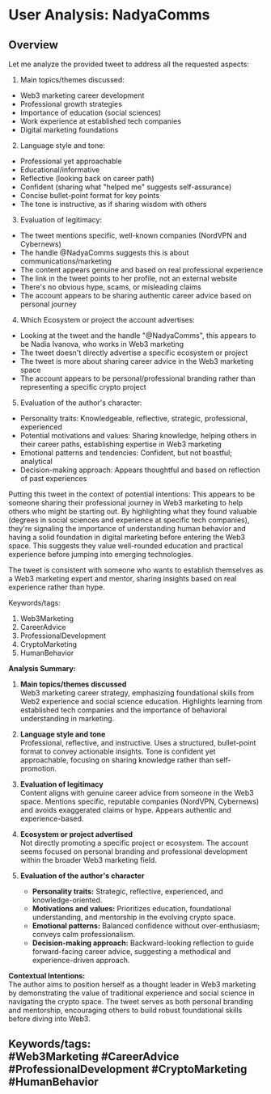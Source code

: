 # User Analysis: NadyaComms

## Overview

<think>
Let me analyze the provided tweet to address all the requested aspects:

1. Main topics/themes discussed:
- Web3 marketing career development
- Professional growth strategies
- Importance of education (social sciences)
- Work experience at established tech companies
- Digital marketing foundations

2. Language style and tone:
- Professional yet approachable
- Educational/informative
- Reflective (looking back on career path)
- Confident (sharing what "helped me" suggests self-assurance)
- Concise bullet-point format for key points
- The tone is instructive, as if sharing wisdom with others

3. Evaluation of legitimacy:
- The tweet mentions specific, well-known companies (NordVPN and Cybernews)
- The handle @NadyaComms suggests this is about communications/marketing
- The content appears genuine and based on real professional experience
- The link in the tweet points to her profile, not an external website
- There's no obvious hype, scams, or misleading claims
- The account appears to be sharing authentic career advice based on personal journey

4. Which Ecosystem or project the account advertises:
- Looking at the tweet and the handle "@NadyaComms", this appears to be Nadia Ivanova, who works in Web3 marketing
- The tweet doesn't directly advertise a specific ecosystem or project
- The tweet is more about sharing career advice in the Web3 marketing space
- The account appears to be personal/professional branding rather than representing a specific crypto project

5. Evaluation of the author's character:
- Personality traits: Knowledgeable, reflective, strategic, professional, experienced
- Potential motivations and values: Sharing knowledge, helping others in their career paths, establishing expertise in Web3 marketing
- Emotional patterns and tendencies: Confident, but not boastful; analytical
- Decision-making approach: Appears thoughtful and based on reflection of past experiences

Putting this tweet in the context of potential intentions:
This appears to be someone sharing their professional journey in Web3 marketing to help others who might be starting out. By highlighting what they found valuable (degrees in social sciences and experience at specific tech companies), they're signaling the importance of understanding human behavior and having a solid foundation in digital marketing before entering the Web3 space. This suggests they value well-rounded education and practical experience before jumping into emerging technologies.

The tweet is consistent with someone who wants to establish themselves as a Web3 marketing expert and mentor, sharing insights based on real experience rather than hype.

Keywords/tags:
1. Web3Marketing
2. CareerAdvice
3. ProfessionalDevelopment
4. CryptoMarketing
5. HumanBehavior
</think>

**Analysis Summary:**

1. **Main topics/themes discussed**  
   Web3 marketing career strategy, emphasizing foundational skills from Web2 experience and social science education. Highlights learning from established tech companies and the importance of behavioral understanding in marketing.

2. **Language style and tone**  
   Professional, reflective, and instructive. Uses a structured, bullet-point format to convey actionable insights. Tone is confident yet approachable, focusing on sharing knowledge rather than self-promotion.

3. **Evaluation of legitimacy**  
   Content aligns with genuine career advice from someone in the Web3 space. Mentions specific, reputable companies (NordVPN, Cybernews) and avoids exaggerated claims or hype. Appears authentic and experience-based.

4. **Ecosystem or project advertised**  
   Not directly promoting a specific project or ecosystem. The account seems focused on personal branding and professional development within the broader Web3 marketing field.

5. **Evaluation of the author's character**  
   - **Personality traits:** Strategic, reflective, experienced, and knowledge-oriented.  
   - **Motivations and values:** Prioritizes education, foundational understanding, and mentorship in the evolving crypto space.  
   - **Emotional patterns:** Balanced confidence without over-enthusiasm; conveys calm professionalism.  
   - **Decision-making approach:** Backward-looking reflection to guide forward-facing career advice, suggesting a methodical and experience-driven approach.

**Contextual Intentions:**  
The author aims to position herself as a thought leader in Web3 marketing by demonstrating the value of traditional experience and social science in navigating the crypto space. The tweet serves as both personal branding and mentorship, encouraging others to build robust foundational skills before diving into Web3.

**Keywords/tags:**  
#Web3Marketing #CareerAdvice #ProfessionalDevelopment #CryptoMarketing #HumanBehavior
---

